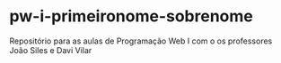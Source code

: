 # pw-i-primeironome-sobrenome
Repositório para as aulas de Programação Web I com o os professores João Siles e Davi Vilar
